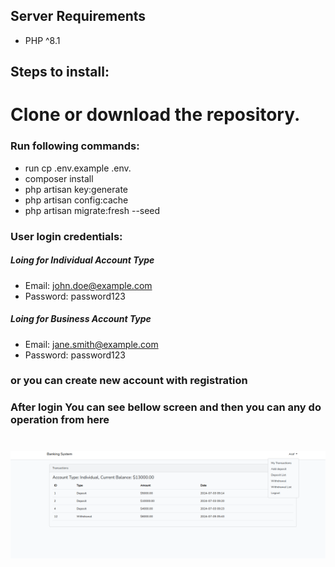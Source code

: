 ## Server Requirements

- PHP ^8.1

## Steps to install:

# Clone or download the repository.

<h3>Run following commands:</h3>

- run cp .env.example .env.
- composer install
- php artisan key:generate
- php artisan config:cache
- php artisan migrate:fresh --seed

<h3>User login credentials:</h3>
<h5>Loing for Individual Account Type</h5>

- Email: john.doe@example.com
- Password: password123

<h5>Loing for Business Account Type</h5>

- Email: jane.smith@example.com
- Password: password123

<h3>or you can create new account with registration</h3>

<h3>After login You can see bellow screen and then you can any do operation from here</h3>

<h1 align="center"><img src="public/images/bms.png"></h1>